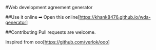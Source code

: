 #Web development agreement generator

##Use it online
➡ Open this online[https://khank8476.github.io/wda-generator]

##Contributing
Pull requests are welcome.

Inspired from ooo[https://github.com/verlok/ooo]
